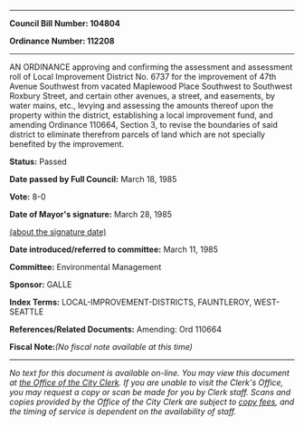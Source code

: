 

********

**Council Bill Number: 104804**
   
**Ordinance Number: 112208**
********

 AN ORDINANCE approving and confirming the assessment and assessment roll of Local Improvement District No. 6737 for the improvement of 47th Avenue Southwest from vacated Maplewood Place Southwest to Southwest Roxbury Street, and certain other avenues, a street, and easements, by water mains, etc., levying and assessing the amounts thereof upon the property within the district, establishing a local improvement fund, and amending Ordinance 110664, Section 3, to revise the boundaries of said district to eliminate therefrom parcels of land which are not specially benefited by the improvement.

**Status:** Passed
   
**Date passed by Full Council:** March 18, 1985
   
**Vote:** 8-0
   
**Date of Mayor's signature:** March 28, 1985
   
[(about the signature date)](/~public/approvaldate.htm)
   
   
   
**Date introduced/referred to committee:** March 11, 1985
   
**Committee:** Environmental Management
   
**Sponsor:** GALLE
   
   
**Index Terms:** LOCAL-IMPROVEMENT-DISTRICTS, FAUNTLEROY, WEST-SEATTLE

**References/Related Documents:** Amending: Ord 110664

**Fiscal Note:**_(No fiscal note available at this time)_
********

_No text for this document is available on-line. You may view this document at [the Office of the City Clerk](http://www.seattle.gov/leg/clerk/contactUs.htm). If you are unable to visit the Clerk's Office, you may request a copy or scan be made for you by Clerk staff. Scans and copies provided by the Office of the City Clerk are subject to [copy fees](http://clerk.seattle.gov/~public/clerkfees.htm), and the timing of service is dependent on the availability of staff._


